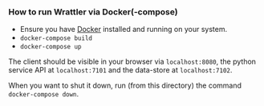 ### How to run Wrattler via Docker(-compose)

 * Ensure you have [Docker](https://www.docker.com) installed and running on your system.
 * ```docker-compose build```
 * ```docker-compose up```

The client should be visible in your browser via ```localhost:8080```, the python service API at
```localhost:7101``` and the data-store at ```localhost:7102```.

When you want to shut it down, run (from this directory) the command ```docker-compose down```.
